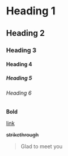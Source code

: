 # Heading 1
## Heading 2
### Heading 3
#### Heading 4
##### Heading 5
###### Heading 6

**Bold**

[link](https://www.google.com)

~~strikethrough~~

> Glad to meet you
